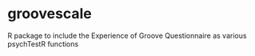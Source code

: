 # groovescale
R package to include the Experience of Groove Questionnaire as various psychTestR functions
